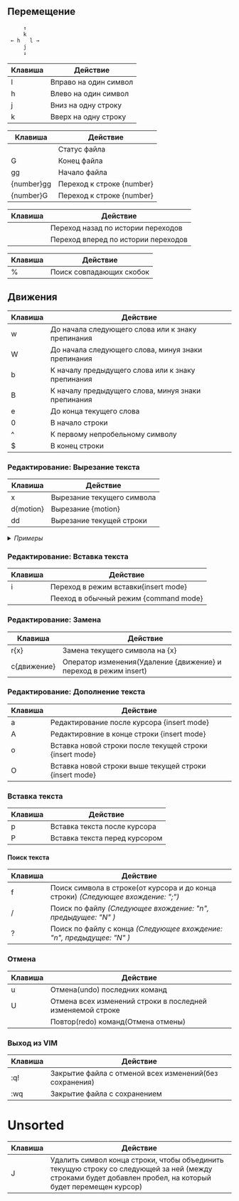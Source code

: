 ## **Перемещение**
         ↑
         k
     ← h   l → 
         j
         ↓


| Клавиша  |  Действие |
| ------------ | ------------ |
|l|Вправо на один символ|
|h|Влево на один символ|
|j|Вниз на одну строку|
|k|Вверх на одну строку|  


| Клавиша  |  Действие |
| ------------ | ------------ |
|<C-g>|Статус файла|
|G|Конец файла|
|gg|Начало файла|
|{number}gg|Переход к строке {number}|
|{number}G|Переход к строке {number}|

| Клавиша  |  Действие |
| ------------ | ------------ |
|<C-o>|Переход назад по истории переходов|
|<C-i>|Переход вперед по истории переходов|


| Клавиша  |  Действие |
| ------------ | ------------ |
|%|Поиск совпадающих скобок|

## **Движения**
| Клавиша  |  Действие |
| ------------ | ------------ |
|w|До начала следующего слова или к знаку препинания|
|W|До начала следующего слова, минуя знаки препинания|
|b|К началу предыдущего слова или к знаку препинания|
|B|К началу предыдущего слова, минуя знаки препинания|
|e|До конца текущего слова|
|0|В начало строки|
|^|К первому непробельному символу|
|$|В конец строки|


### **Редактирование: Вырезание текста**
| Клавиша  |  Действие |
| ------------ | ------------ |
|x|Вырезание текущего символа|
|d{motion}|Вырезание {motion}|
|dd|Вырезание текущей строки|

<details>
<summary><i>Примеры</i></summary>

| Клавиша  |  Действие |
| ------------ | ------------ |
|3x|Вырезание текущего символа и следующих за ним двух|
|5dd|Вырезание текущей строки и следующих за ней четырех строк|
|dW|Вырезание от символа в текущей позиции курсора до начала следующего слова|
|d$|Вырезание от символа в текущей позиции курсора до конца текущей строки|
|d0|Вырезание от символа в текущей позиции курсора до начала строки|
|d^|Вырезание от символа в текущей позиции курсора до первого непробельного символа в строке|
|dG|Вырезание от текущей строки до конца файла|
|d20G|Вырезание от текущей строки до 20-й строки файла|
</details>

### **Редактирование: Вставка текста**
| Клавиша  |  Действие |
| ------------ | ------------ |
|i|Переход в режим вставки{insert mode}|
|<ESC>|Пееход в обычный режим {command mode}|

### **Редактирование: Замена**
| Клавиша  |  Действие |
| ------------ | ------------ |
|r{x}|Замена текущего символа на {x}|
|c{движение}|Оператор изменения(Удаление {движение} и переход в режим insert)|

### **Редактирование: Дополнение текста**
| Клавиша  |  Действие |
| ------------ | ------------ |
|a|Редактирование после курсора {insert mode}|
|A|Редактировние в конце строки {insert mode}|
|o|Вставка новой строки после текущей строки {insert mode}|
|O|Вставка новой строки выше текущей строки {insert mode}|

### **Вставка текста**
| Клавиша  |  Действие |
| ------------ | ------------ |
|p|Вставка текста после курсора|
|P|Вставка текста перед курсором|


#### **Поиск текста**
| Клавиша  |  Действие |
| ------------ | ------------ |
|f|Поиск символа в строке(от курсора и до конца строки) *(Следующее вхождение: ";")*|
|/|Поиск по файлу *(Следующее вхождение: "n", предыдущее: "N" )*|
|?|Поиск по файлу с конца *(Следующее вхождение: "n", предыдущее: "N" )*|

### **Отмена**
| Клавиша  |  Действие |
| ------------ | ------------ |
|u|Отмена(undo) последних команд|
|U|Отмена всех изменений строки в последней изменяемой строке|
|<C-r>|Повтор(redo) команд(Отмена отмены)|


### **Выход из VIM**

| Клавиша  |  Действие |
| ------------ | ------------ |
|:q!|Закрытие файла с отменой всех изменений(без сохранения)|
|:wq|Закрытие файла с сохранением|



# Unsorted

| Клавиша  |  Действие |
| ------------ | ------------ |
|J|Удалить символ конца строки, чтобы объединить текущую строку со следующей за ней (между строками будет добавлен пробел, на который будет перемещен курсор)|